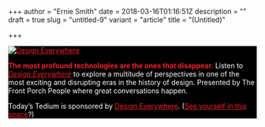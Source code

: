+++
author = "Ernie Smith"
date = 2018-03-16T01:16:51Z
description = ""
draft = true
slug = "untitled-9"
variant = "article"
title = "(Untitled)"

+++

<style type="text/css">.md-adbox a, .md-adbox b, .md-adbox strong{color: #ef2029 !important;}.md-adbox {background-color: #000000 !important;}.md-adbox p {color: #ffffff !important;}</style>

<div class="md-adbox" style="background-size: cover; background-image: url(https://tedium.imgix.net/2018/03/Tedium-Ad2-Background-800x480.jpg) !important; background-size: cover; background-position: center;">

<p style="margin-bottom: 10px;"><a href="https://www.thefrontporchpeople.com/design-everywhere/design-is-everywhere"><img src="https://tedium.imgix.net/2018/03/Tedium-Ad1-DesignEverywhere-300x300.gif" alt="Design Everywhere" title=""></a></p>

<p><strong>The most profound technologies are the ones that disappear.</strong> Listen to <em><a href="https://www.thefrontporchpeople.com/design-everywhere/design-is-everywhere">Design Everywhere</a></em> to explore a multitude of perspectives in one of the most exciting and disrupting eras in the history of design. Presented by The Front Porch People  where great conversations happen.</p>

<p class="md-small">Today’s Tedium is sponsored by <a href="https://www.thefrontporchpeople.com/design-everywhere/design-is-everywhere">Design Everywhere</a>. (<a href="https://tedium.co/advertising/">See yourself in this space</a>?)</p>

</div>

&nbsp;


